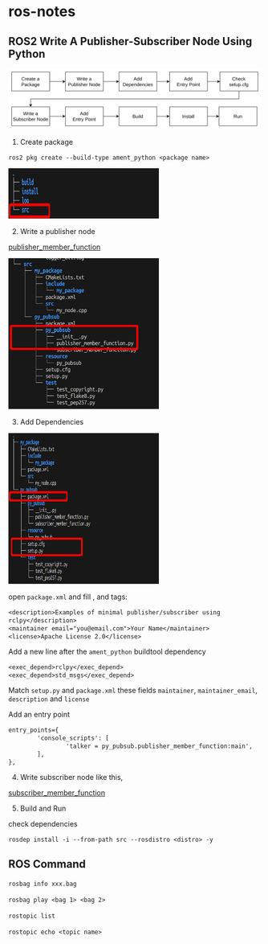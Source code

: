 # ros-notes

## ROS2 Write A Publisher-Subscriber Node Using Python

![flow](./images/image.png)

1. Create  package
```
ros2 pkg create --build-type ament_python <package name>
``` 

<img src="./images/dir_tree.png" width="300" height="100" alt="dir-tree"> 


2. Write a publisher node

[publisher_member_function](./publisher_member_function.py)

<img src="./images/image-1.png" width="300" height="300" alt="publisher-tree"> 

3. Add Dependencies

<img src="./images/package_xml.png" width="300" height="300" alt="package_xml"> 

open `package.xml` and fill <description>, <maintainer> and <license> tags:

```
<description>Examples of minimal publisher/subscriber using rclpy</description>
<maintainer email="you@email.com">Your Name</maintainer>
<license>Apache License 2.0</license>
```

Add a new line after the `ament_python` buildtool dependency 
```
<exec_depend>rclpy</exec_depend>
<exec_depend>std_msgs</exec_depend>
```

Match `setup.py` and `package.xml` these fields  `maintainer`, `maintainer_email`, `description` and `license`

Add an  entry point
```
entry_points={
        'console_scripts': [
                'talker = py_pubsub.publisher_member_function:main',
        ],
},
```

4. Write subscriber node 
like this,

[subscriber_member_function](./subscriber_member_function.py)

5. Build and Run

check dependencies
```
rosdep install -i --from-path src --rosdistro <distro> -y
```




## ROS Command

```
rosbag info xxx.bag 

rosbag play <bag 1> <bag 2>

rostopic list

rostopic echo <topic name>
```